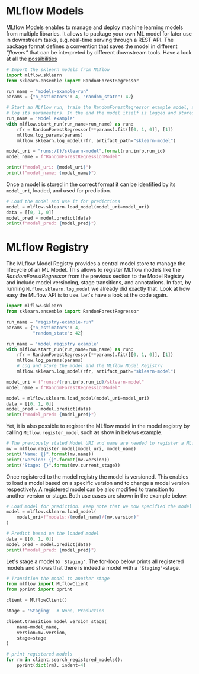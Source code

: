 # MLflow Models

MLflow Models enables to manage and deploy machine learning models from multiple libraries. It allows to package your own ML model for later use in downstream tasks, e.g. real-time serving through a REST API. The package format defines a convention that saves the model in different *“flavors”* that can be interpreted by different downstream tools. Have a look at all the [possibilities](https://mlflow.org/docs/latest/python_api/index.html)


```python
# Import the sklearn models from MLflow
import mlflow.sklearn
from sklearn.ensemble import RandomForestRegressor

run_name = "models-example-run"
params = {"n_estimators": 4, "random_state": 42}

# Start an MLflow run, train the RandomForestRegressor example model, and
# log its parameeters. In the end the model itself is logged and stored in MLflow
run_name = 'Model example'
with mlflow.start_run(run_name=run_name) as run:
    rfr = RandomForestRegressor(**params).fit([[0, 1, 0]], [1])
    mlflow.log_params(params)
    mlflow.sklearn.log_model(rfr, artifact_path="sklearn-model")

model_uri = "runs:/{}/sklearn-model".format(run.info.run_id)
model_name = f"RandomForestRegressionModel"

print(f"model_uri: {model_uri}")
print(f"model_name: {model_name}")
```

Once a model is stored in the correct format it can be identified by its `model_uri`, loaded, and used for prediction.

```python
# Load the model and use it for predictions
model = mlflow.sklearn.load_model(model_uri=model_uri)
data = [[0, 1, 0]]
model_pred = model.predict(data)
print(f"model_pred: {model_pred}")
```


# MLflow Registry

The MLflow Model Registry provides a central model store to manage the lifecycle of an ML Model. This allows to register MLflow models like the *RandomForestRegressor* from the previous section to the Model Registry and include model versioning, stage transitions, and annotations. In fact, by running `MLflow.sklearn.log_model` we already did exactly that. Look at how easy the MLflow API is to use. Let's have a look at the code again.

```python
import mlflow.sklearn
from sklearn.ensemble import RandomForestRegressor

run_name = "registry-example-run"
params = {"n_estimators": 4,
          "random_state": 42}

run_name = 'model registry example'
with mlflow.start_run(run_name=run_name) as run:
    rfr = RandomForestRegressor(**params).fit([[0, 1, 0]], [1])
    mlflow.log_params(params)
    # Log and store the model and the MLflow Model Registry
    mlflow.sklearn.log_model(rfr, artifact_path="sklearn-model")

model_uri = f"runs:/{run.info.run_id}/sklearn-model"
model_name = f"RandomForestRegressionModel"

model = mlflow.sklearn.load_model(model_uri=model_uri)
data = [[0, 1, 0]]
model_pred = model.predict(data)
print(f"model_pred: {model_pred}")
```

Yet, it is also possible to register the MLflow model in the model registry by calling `MLflow.register_model` such as show in belows example.

```python
# The previously stated Model URI and name are needed to register a MLflow Model
mv = mlflow.register_model(model_uri, model_name)
print("Name: {}".format(mv.name))
print("Version: {}".format(mv.version))
print("Stage: {}".format(mv.current_stage))
```

Once registered to the model registry the model is versioned. This enables to load a model based on a specific version and to change a model version respectively. A registered model can be also modified to transition to another version or stage. Both use cases are shown in the example below.

```python
# Load model for prediction. Keep note that we now specified the model version.
model = mlflow.sklearn.load_model(
    model_uri=f"models:/{model_name}/{mv.version}"
)

# Predict based on the loaded model
data = [[0, 1, 0]]
model_pred = model.predict(data)
print(f"model_pred: {model_pred}")
```

Let's stage a model to `'Staging'`. The for-loop below prints all registered models and shows that there is indeed a model with a `'Staging'`-stage.

```python
# Transition the model to another stage
from mlflow import MLflowClient 
from pprint import pprint

client = MlflowClient()

stage = 'Staging'  # None, Production

client.transition_model_version_stage(
    name=model_name,
    version=mv.version,
    stage=stage
)

# print registered models
for rm in client.search_registered_models():
    pprint(dict(rm), indent=4)
```